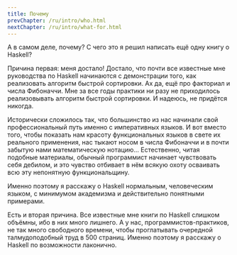 ```yaml
---
title: Почему
prevChapter: /ru/intro/who.html
nextChapter: /ru/intro/what-for.html
---
```


А в самом деле, почему? С чего это я решил написать ещё одну книгу о Haskell?

Причина первая: меня достало! Достало, что почти все известные мне руководства по Haskell начинаются с демонстрации того, как реализовать алгоритм быстрой сортировки. Ах да, ещё про факториал и числа Фибоначчи. Мне за все годы практики ни разу не приходилось реализовывать алгоритм быстрой сортировки. И надеюсь, не придётся никогда.

Исторически сложилось так, что большинство из нас начинали свой профессиональный путь именно с императивных языков. И вот вместо того, чтобы показать нам красоту функциональных языков в свете их реального применения, нас тыкают носом в числа Фибоначчи и в почти забытую нами математическую нотацию... Естественно, читая подобные материалы, обычный программист начинает чувствовать себя дебилом, и это чувство отбивает в нём всякую охоту осваивать всю эту непонятную функциональщину.

Именно поэтому я расскажу о Haskell нормальным, человеческим языком, с минимумом академизма и действительно понятными примерами.

Есть и вторая причина. Все известные мне книги по Haskell слишком объёмны, ибо в них много лишнего. А у нас, программистов-практиков, не так много свободного времени, чтобы проглатывать очередной талмудоподобный труд в 500 страниц. Именно поэтому я расскажу о Haskell по возможности лаконично.
